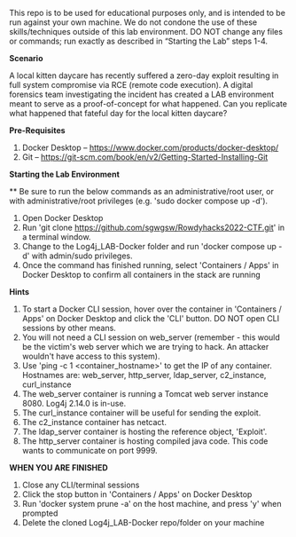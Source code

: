 This repo is to be used for educational purposes only, and is intended to be run against your own machine. We do not condone the use of these skills/techniques outside of this lab environment. DO NOT change any files or commands; run exactly as described in “Starting the Lab” steps 1-4.  



**Scenario**

A local kitten daycare has recently suffered a zero-day exploit resulting in full system compromise via RCE (remote code execution). A digital forensics team investigating the incident has created a LAB environment meant to serve as a proof-of-concept for what happened. Can you replicate what happened that fateful day for the local kitten daycare?



**Pre-Requisites**
1.    Docker Desktop – https://www.docker.com/products/docker-desktop/ 
2.    Git – https://git-scm.com/book/en/v2/Getting-Started-Installing-Git 



**Starting the Lab Environment**

** Be sure to run the below commands as an administrative/root user, or with administrative/root privileges (e.g. 'sudo docker compose up -d').
1.    Open Docker Desktop
2.    Run 'git clone https://github.com/sgwgsw/Rowdyhacks2022-CTF.git' in a terminal window.
3.    Change to the Log4j_LAB-Docker folder and run 'docker compose up -d' with admin/sudo privileges.
4.    Once the command has finished running, select 'Containers / Apps' in Docker Desktop to confirm all containers in the stack are running



**Hints**

1.    To start a Docker CLI session, hover over the container in 'Containers / Apps' on Docker Desktop and click the 'CLI' button. DO NOT open CLI sessions by other means. 
2.    You will not need a CLI session on web_server (remember - this would be the victim's web server which we are trying to hack. An attacker wouldn't have access to this system).  
3.    Use 'ping -c 1 <container_hostname>' to get the IP of any container. Hostnames are: web_server, http_server, ldap_server, c2_instance, curl_instance
4.    The web_server container is running a Tomcat web server instance 8080. Log4j 2.14.0 is in-use.
5.    The curl_instance container will be useful for sending the exploit.
6.    The c2_instance container has netcact. 
7.    The ldap_server container is hosting the reference object, 'Exploit'.
8.    The http_server container is hosting compiled java code. This code wants to communicate on port 9999. 



**WHEN YOU ARE FINISHED**
1.    Close any CLI/terminal sessions
2.    Click the stop button in 'Containers / Apps' on Docker Desktop
3.    Run 'docker system prune -a' on the host machine, and press 'y' when prompted
4.    Delete the cloned Log4j_LAB-Docker repo/folder on your machine
